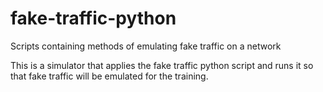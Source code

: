 # fake-traffic-python
Scripts containing methods of emulating fake traffic on a network

This is a simulator that applies the fake traffic python script and runs it so that fake traffic will be emulated for the training.
